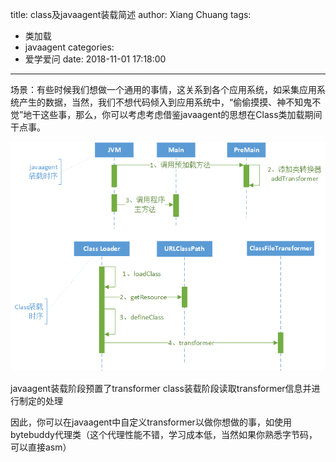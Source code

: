 title: class及javaagent装载简述
author: Xiang Chuang
tags:
  - 类加载
  - javaagent
categories:
  - 爱学爱问
date: 2018-11-01 17:18:00
---
场景：有些时候我们想做一个通用的事情，这关系到各个应用系统，如采集应用系统产生的数据，当然，我们不想代码倾入到应用系统中，“偷偷摸摸、神不知鬼不觉”地干这些事，那么，你可以考虑考虑借鉴javaagent的思想在Class类加载期间干点事。

![upload successful](\images\pasted-79.png)

javaagent装载阶段预置了transformer
class装载阶段读取transformer信息并进行制定的处理

因此，你可以在javaagent中自定义transformer以做你想做的事，如使用bytebuddy代理类（这个代理性能不错，学习成本低，当然如果你熟悉字节码，可以直接asm）
